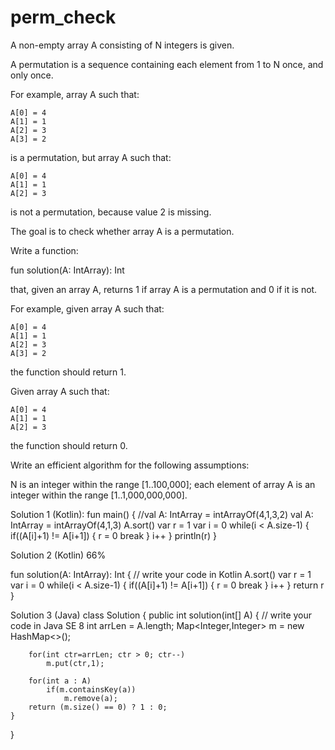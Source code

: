 # perm_check

A non-empty array A consisting of N integers is given.

A permutation is a sequence containing each element from 1 to N once, and only once.

For example, array A such that:

    A[0] = 4
    A[1] = 1
    A[2] = 3
    A[3] = 2
is a permutation, but array A such that:

    A[0] = 4
    A[1] = 1
    A[2] = 3
is not a permutation, because value 2 is missing.

The goal is to check whether array A is a permutation.

Write a function:

fun solution(A: IntArray): Int

that, given an array A, returns 1 if array A is a permutation and 0 if it is not.

For example, given array A such that:

    A[0] = 4
    A[1] = 1
    A[2] = 3
    A[3] = 2
the function should return 1.

Given array A such that:

    A[0] = 4
    A[1] = 1
    A[2] = 3
the function should return 0.

Write an efficient algorithm for the following assumptions:

N is an integer within the range [1..100,000];
each element of array A is an integer within the range [1..1,000,000,000].

Solution 1 (Kotlin):
fun main() {
    //val A: IntArray = intArrayOf(4,1,3,2)
    val A: IntArray = intArrayOf(4,1,3)
    A.sort()
    var r = 1
    var i = 0
    while(i < A.size-1) {
        if((A[i]+1) != A[i+1]) {
           r = 0
           break 
        }
        i++
    }
    println(r)
}

Solution 2 (Kotlin) 66%

fun solution(A: IntArray): Int {
    // write your code in Kotlin
    A.sort()
    var r = 1
    var i = 0
    while(i < A.size-1) {
        if((A[i]+1) != A[i+1]) {
           r = 0
           break 
        }
        i++
    }
    return r
}

Solution 3 (Java) 
class Solution {
    public int solution(int[] A) {
        // write your code in Java SE 8
        int arrLen = A.length;
        Map<Integer,Integer> m = new HashMap<>();
        
        for(int ctr=arrLen; ctr > 0; ctr--)
            m.put(ctr,1);
        
        for(int a : A)
            if(m.containsKey(a))
                m.remove(a);
        return (m.size() == 0) ? 1 : 0;
    }
}

